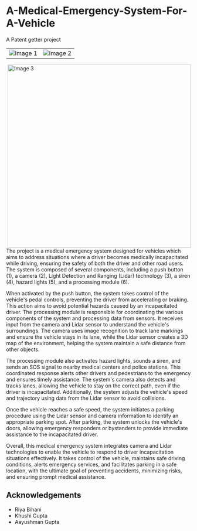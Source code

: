 # A-Medical-Emergency-System-For-A-Vehicle
A Patent getter project

<table>
  <tr>
    <td><img src="https://github.com/adityashah841/Medical-Emergency-Assistance-System-for-a-Vehicle/assets/80106093/737cde21-2408-439b-b37d-aded960a05f6" alt="Image 1"></td>
    <td><img src="https://github.com/adityashah841/Medical-Emergency-Assistance-System-for-a-Vehicle/assets/80106093/a15e2f0b-e6c4-4e28-8d35-b551e04caadf" alt="Image 2"></td>
    
  </tr>
</table>
<td><img src="https://github.com/adityashah841/A-Medical-Emergency-System-For-A-Vehicle/assets/80106093/6a802b7d-c910-4b4d-b02b-a524964ce12c" alt="Image 3" width="500" align='right'></td>
<!--![image](https://github.com/adityashah841/Medical-Emergency-Assistance-System-for-a-Vehicle/assets/80106093/737cde21-2408-439b-b37d-aded960a05f6)
![image](https://github.com/adityashah841/Medical-Emergency-Assistance-System-for-a-Vehicle/assets/80106093/a15e2f0b-e6c4-4e28-8d35-b551e04caadf)
![WhatsApp Image 2023-12-04 at 21 55 59](https://github.com/adityashah841/A-Medical-Emergency-System-For-A-Vehicle/assets/80106093/6a802b7d-c910-4b4d-b02b-a524964ce12c)
-->
The project is a medical emergency system designed for vehicles which aims to address situations where a driver becomes medically incapacitated while driving, ensuring the safety of both the driver and other road users. The system is composed of several components, including a push button (1), a camera (2), Light Detection and Ranging (Lidar) technology (3), a siren (4), hazard lights (5), and a processing module (6).

When activated by the push button, the system takes control of the vehicle's pedal controls, preventing the driver from accelerating or braking. This action aims to avoid potential hazards caused by an incapacitated driver. The processing module is responsible for coordinating the various components of the system and processing data from sensors. It receives input from the camera and Lidar sensor to understand the vehicle's surroundings. The camera uses image recognition to track lane markings and ensure the vehicle stays in its lane, while the Lidar sensor creates a 3D map of the environment, helping the system maintain a safe distance from other objects.

The processing module also activates hazard lights, sounds a siren, and sends an SOS signal to nearby medical centers and police stations. This coordinated response alerts other drivers and pedestrians to the emergency and ensures timely assistance. The system's camera also detects and tracks lanes, allowing the vehicle to stay on the correct path, even if the driver is incapacitated. Additionally, the system adjusts the vehicle's speed and trajectory using data from the Lidar sensor to avoid collisions.

Once the vehicle reaches a safe speed, the system initiates a parking procedure using the Lidar sensor and camera information to identify an appropriate parking spot. After parking, the system unlocks the vehicle's doors, allowing emergency responders or bystanders to provide immediate assistance to the incapacitated driver.

Overall, this medical emergency system integrates camera and Lidar technologies to enable the vehicle to respond to driver incapacitation situations effectively. It takes control of the vehicle, maintains safe driving conditions, alerts emergency services, and facilitates parking in a safe location, with the ultimate goal of preventing accidents, minimizing risks, and ensuring prompt medical assistance.

<h2>Acknowledgements</h2>

- Riya Bihani
- Khushi Gupta
- Aayushman Gupta

